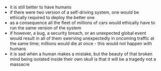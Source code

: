 
- it is still better to have humans
- if there were two version of a self-driving system, one would be ethically required to deploy the better one
- as a consequence all the fleet of millions of cars would ethically have to run the same version of the system
- if however, a bug, a security breach, or an unexpected global event would result in all of them swerving unexpectedly in oncoming traffic at the same time; millions would die at once - this would not happen with humans
- it is sad when a human makes a mistake, but the beauty of that broken mind being isolated inside their own skull is that it will be a tragedy not a massacre



